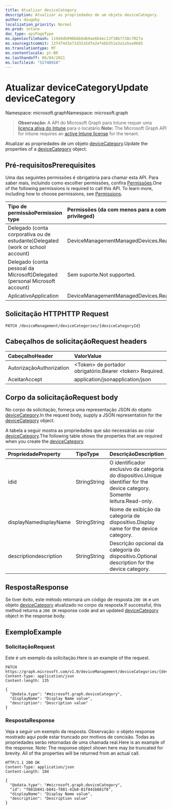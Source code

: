 ```yaml
---
title: Atualizar deviceCategory
description: Atualizar as propriedades de um objeto deviceCategory.
author: dougeby
localization_priority: Normal
ms.prod: intune
doc_type: apiPageType
ms.openlocfilehash: 119dddb990bbb6db9ae6b4ec13f38b7738c7027a
ms.sourcegitcommit: 13f474d3e71d32a5dfe2efebb351e3a1a5aa9685
ms.translationtype: MT
ms.contentlocale: pt-BR
ms.lasthandoff: 06/04/2021
ms.locfileid: "52748918"
---
```

# <a name="update-devicecategory"></a><span data-ttu-id="51599-103">Atualizar deviceCategory</span><span class="sxs-lookup"><span data-stu-id="51599-103">Update deviceCategory</span></span>

<span data-ttu-id="51599-104">Namespace: microsoft.graph</span><span class="sxs-lookup"><span data-stu-id="51599-104">Namespace: microsoft.graph</span></span>

> <span data-ttu-id="51599-105">**Observação:** A API do Microsoft Graph para Intune requer uma [licença ativa do Intune](https://go.microsoft.com/fwlink/?linkid=839381) para o locatário.</span><span class="sxs-lookup"><span data-stu-id="51599-105">**Note:** The Microsoft Graph API for Intune requires an [active Intune license](https://go.microsoft.com/fwlink/?linkid=839381) for the tenant.</span></span>

<span data-ttu-id="51599-106">Atualizar as propriedades de um objeto [deviceCategory](../resources/intune-onboarding-devicecategory.md).</span><span class="sxs-lookup"><span data-stu-id="51599-106">Update the properties of a [deviceCategory](../resources/intune-onboarding-devicecategory.md) object.</span></span>

## <a name="prerequisites"></a><span data-ttu-id="51599-107">Pré-requisitos</span><span class="sxs-lookup"><span data-stu-id="51599-107">Prerequisites</span></span>
<span data-ttu-id="51599-p101">Uma das seguintes permissões é obrigatória para chamar esta API. Para saber mais, incluindo como escolher permissões, confira [Permissões](/graph/permissions-reference).</span><span class="sxs-lookup"><span data-stu-id="51599-p101">One of the following permissions is required to call this API. To learn more, including how to choose permissions, see [Permissions](/graph/permissions-reference).</span></span>

|<span data-ttu-id="51599-110">Tipo de permissão</span><span class="sxs-lookup"><span data-stu-id="51599-110">Permission type</span></span>|<span data-ttu-id="51599-111">Permissões (da com menos para a com mais privilégios)</span><span class="sxs-lookup"><span data-stu-id="51599-111">Permissions (from least to most privileged)</span></span>|
|:---|:---|
|<span data-ttu-id="51599-112">Delegado (conta corporativa ou de estudante)</span><span class="sxs-lookup"><span data-stu-id="51599-112">Delegated (work or school account)</span></span>|<span data-ttu-id="51599-113">DeviceManagementManagedDevices.ReadWrite.All</span><span class="sxs-lookup"><span data-stu-id="51599-113">DeviceManagementManagedDevices.ReadWrite.All</span></span>|
|<span data-ttu-id="51599-114">Delegado (conta pessoal da Microsoft)</span><span class="sxs-lookup"><span data-stu-id="51599-114">Delegated (personal Microsoft account)</span></span>|<span data-ttu-id="51599-115">Sem suporte.</span><span class="sxs-lookup"><span data-stu-id="51599-115">Not supported.</span></span>|
|<span data-ttu-id="51599-116">Aplicativo</span><span class="sxs-lookup"><span data-stu-id="51599-116">Application</span></span>|<span data-ttu-id="51599-117">DeviceManagementManagedDevices.ReadWrite.All</span><span class="sxs-lookup"><span data-stu-id="51599-117">DeviceManagementManagedDevices.ReadWrite.All</span></span>|

## <a name="http-request"></a><span data-ttu-id="51599-118">Solicitação HTTP</span><span class="sxs-lookup"><span data-stu-id="51599-118">HTTP Request</span></span>
<!-- {
  "blockType": "ignored"
}
-->
``` http
PATCH /deviceManagement/deviceCategories/{deviceCategoryId}
```

## <a name="request-headers"></a><span data-ttu-id="51599-119">Cabeçalhos de solicitação</span><span class="sxs-lookup"><span data-stu-id="51599-119">Request headers</span></span>
|<span data-ttu-id="51599-120">Cabeçalho</span><span class="sxs-lookup"><span data-stu-id="51599-120">Header</span></span>|<span data-ttu-id="51599-121">Valor</span><span class="sxs-lookup"><span data-stu-id="51599-121">Value</span></span>|
|:---|:---|
|<span data-ttu-id="51599-122">Autorização</span><span class="sxs-lookup"><span data-stu-id="51599-122">Authorization</span></span>|<span data-ttu-id="51599-123">&lt;Token&gt; de portador obrigatório.</span><span class="sxs-lookup"><span data-stu-id="51599-123">Bearer &lt;token&gt; Required.</span></span>|
|<span data-ttu-id="51599-124">Aceitar</span><span class="sxs-lookup"><span data-stu-id="51599-124">Accept</span></span>|<span data-ttu-id="51599-125">application/json</span><span class="sxs-lookup"><span data-stu-id="51599-125">application/json</span></span>|

## <a name="request-body"></a><span data-ttu-id="51599-126">Corpo da solicitação</span><span class="sxs-lookup"><span data-stu-id="51599-126">Request body</span></span>
<span data-ttu-id="51599-127">No corpo da solicitação, forneça uma representação JSON do objeto [deviceCategory](../resources/intune-onboarding-devicecategory.md).</span><span class="sxs-lookup"><span data-stu-id="51599-127">In the request body, supply a JSON representation for the [deviceCategory](../resources/intune-onboarding-devicecategory.md) object.</span></span>

<span data-ttu-id="51599-128">A tabela a seguir mostra as propriedades que são necessárias ao criar [deviceCategory](../resources/intune-onboarding-devicecategory.md).</span><span class="sxs-lookup"><span data-stu-id="51599-128">The following table shows the properties that are required when you create the [deviceCategory](../resources/intune-onboarding-devicecategory.md).</span></span>

|<span data-ttu-id="51599-129">Propriedade</span><span class="sxs-lookup"><span data-stu-id="51599-129">Property</span></span>|<span data-ttu-id="51599-130">Tipo</span><span class="sxs-lookup"><span data-stu-id="51599-130">Type</span></span>|<span data-ttu-id="51599-131">Descrição</span><span class="sxs-lookup"><span data-stu-id="51599-131">Description</span></span>|
|:---|:---|:---|
|<span data-ttu-id="51599-132">id</span><span class="sxs-lookup"><span data-stu-id="51599-132">id</span></span>|<span data-ttu-id="51599-133">String</span><span class="sxs-lookup"><span data-stu-id="51599-133">String</span></span>|<span data-ttu-id="51599-134">O identificador exclusivo da categoria do dispositivo.</span><span class="sxs-lookup"><span data-stu-id="51599-134">Unique identifier for the device category.</span></span> <span data-ttu-id="51599-135">Somente leitura.</span><span class="sxs-lookup"><span data-stu-id="51599-135">Read-only.</span></span>|
|<span data-ttu-id="51599-136">displayName</span><span class="sxs-lookup"><span data-stu-id="51599-136">displayName</span></span>|<span data-ttu-id="51599-137">String</span><span class="sxs-lookup"><span data-stu-id="51599-137">String</span></span>|<span data-ttu-id="51599-138">Nome de exibição da categoria de dispositivo.</span><span class="sxs-lookup"><span data-stu-id="51599-138">Display name for the device category.</span></span>|
|<span data-ttu-id="51599-139">description</span><span class="sxs-lookup"><span data-stu-id="51599-139">description</span></span>|<span data-ttu-id="51599-140">String</span><span class="sxs-lookup"><span data-stu-id="51599-140">String</span></span>|<span data-ttu-id="51599-141">Descrição opcional da categoria do dispositivo.</span><span class="sxs-lookup"><span data-stu-id="51599-141">Optional description for the device category.</span></span>|



## <a name="response"></a><span data-ttu-id="51599-142">Resposta</span><span class="sxs-lookup"><span data-stu-id="51599-142">Response</span></span>
<span data-ttu-id="51599-143">Se tiver êxito, este método retornará um código de resposta `200 OK` e um objeto [deviceCategory](../resources/intune-onboarding-devicecategory.md) atualizado no corpo da resposta.</span><span class="sxs-lookup"><span data-stu-id="51599-143">If successful, this method returns a `200 OK` response code and an updated [deviceCategory](../resources/intune-onboarding-devicecategory.md) object in the response body.</span></span>

## <a name="example"></a><span data-ttu-id="51599-144">Exemplo</span><span class="sxs-lookup"><span data-stu-id="51599-144">Example</span></span>

### <a name="request"></a><span data-ttu-id="51599-145">Solicitação</span><span class="sxs-lookup"><span data-stu-id="51599-145">Request</span></span>
<span data-ttu-id="51599-146">Este é um exemplo da solicitação.</span><span class="sxs-lookup"><span data-stu-id="51599-146">Here is an example of the request.</span></span>
``` http
PATCH https://graph.microsoft.com/v1.0/deviceManagement/deviceCategories/{deviceCategoryId}
Content-type: application/json
Content-length: 135

{
  "@odata.type": "#microsoft.graph.deviceCategory",
  "displayName": "Display Name value",
  "description": "Description value"
}
```

### <a name="response"></a><span data-ttu-id="51599-147">Resposta</span><span class="sxs-lookup"><span data-stu-id="51599-147">Response</span></span>
<span data-ttu-id="51599-p103">Veja a seguir um exemplo da resposta. Observação: o objeto response mostrado aqui pode estar truncado por motivos de concisão. Todas as propriedades serão retornadas de uma chamada real.</span><span class="sxs-lookup"><span data-stu-id="51599-p103">Here is an example of the response. Note: The response object shown here may be truncated for brevity. All of the properties will be returned from an actual call.</span></span>
``` http
HTTP/1.1 200 OK
Content-Type: application/json
Content-Length: 184

{
  "@odata.type": "#microsoft.graph.deviceCategory",
  "id": "f881b841-b841-f881-41b8-81f841b881f8",
  "displayName": "Display Name value",
  "description": "Description value"
}
```




